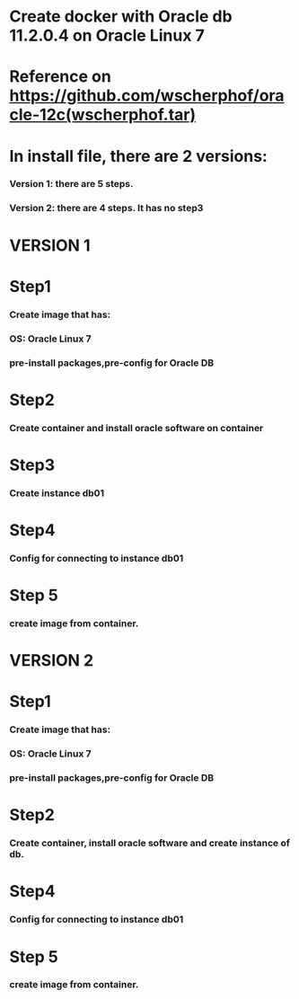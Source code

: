 # Create docker with Oracle db 11.2.0.4 on Oracle Linux 7 
# Reference on https://github.com/wscherphof/oracle-12c(wscherphof.tar)

#  In install file, there are 2 versions:
### Version 1: there are 5 steps. 
### Version 2: there are 4 steps. It has no step3

# VERSION 1
# Step1
  ### Create image that has:
  ### OS: Oracle Linux 7
  ### pre-install packages,pre-config for Oracle DB

# Step2
  ### Create container and install oracle software on container

# Step3
  ### Create instance db01

# Step4
  ### Config for connecting to instance db01
  
# Step 5
### create image from container.

# VERSION 2
# Step1
  ### Create image that has:
  ### OS: Oracle Linux 7
  ### pre-install packages,pre-config for Oracle DB

# Step2
  ### Create container, install oracle software and create instance of db.

# Step4
  ### Config for connecting to instance db01
  
# Step 5
### create image from container.
